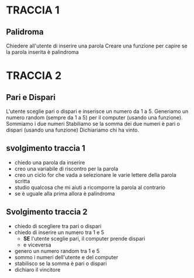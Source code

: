 # TRACCIA 1

## Palidroma

Chiedere all'utente di inserire una parola
Creare una funzione per capire se la parola inserita è palindroma

# TRACCIA 2

## Pari e Dispari

L'utente sceglie pari o dispari e inserisce un numero da 1 a 5.
Generiamo un numero random (sempre da 1 a 5) per il computer (usando una funzione).
Sommiamo i due numeri
Stabiliamo se la somma dei due numeri è pari o dispari (usando una funzione)
Dichiariamo chi ha vinto.

## svolgimento traccia 1

- chiedo una parola da inserire
- creo una variabile di riscontro per la parola
- creo un ciclo for che vada a selezionare le varie lettere della parola scritta
- studio qualcosa che mi aiuti a ricomporre la parola al contrario
- se è uguale alla prima allora è palindroma

## Svolgimento traccia 2

- chiedo di scegliere tra pari o dispari
- chiedo di inserire un numero tra 1 e 5
  - **SE** l'utente sceglie pari, il computer prende dispari
  - e viceversa
- genero un numero random tra 1 e 5
- sommo i numeri dell'utente e del computer
- stabilisco se la somma è pari o dispari
- dichiaro il vincitore
